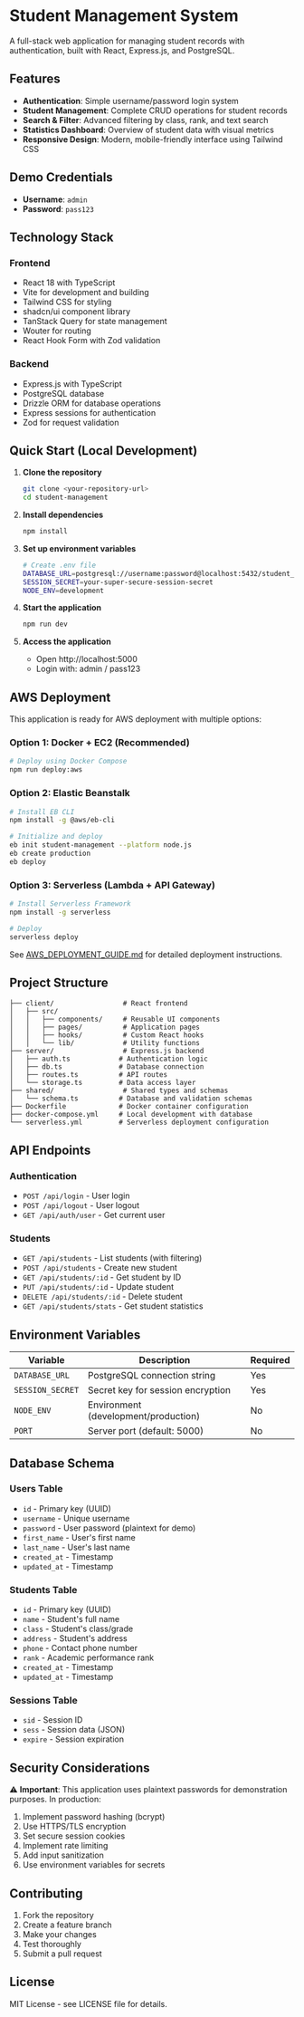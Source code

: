# Student Management System

A full-stack web application for managing student records with authentication, built with React, Express.js, and PostgreSQL.

## Features

- **Authentication**: Simple username/password login system
- **Student Management**: Complete CRUD operations for student records
- **Search & Filter**: Advanced filtering by class, rank, and text search
- **Statistics Dashboard**: Overview of student data with visual metrics
- **Responsive Design**: Modern, mobile-friendly interface using Tailwind CSS

## Demo Credentials

- **Username**: `admin`
- **Password**: `pass123`

## Technology Stack

### Frontend
- React 18 with TypeScript
- Vite for development and building
- Tailwind CSS for styling
- shadcn/ui component library
- TanStack Query for state management
- Wouter for routing
- React Hook Form with Zod validation

### Backend
- Express.js with TypeScript
- PostgreSQL database
- Drizzle ORM for database operations
- Express sessions for authentication
- Zod for request validation

## Quick Start (Local Development)

1. **Clone the repository**
   ```bash
   git clone <your-repository-url>
   cd student-management
   ```

2. **Install dependencies**
   ```bash
   npm install
   ```

3. **Set up environment variables**
   ```bash
   # Create .env file
   DATABASE_URL=postgresql://username:password@localhost:5432/student_management
   SESSION_SECRET=your-super-secure-session-secret
   NODE_ENV=development
   ```

4. **Start the application**
   ```bash
   npm run dev
   ```

5. **Access the application**
   - Open http://localhost:5000
   - Login with: admin / pass123

## AWS Deployment

This application is ready for AWS deployment with multiple options:

### Option 1: Docker + EC2 (Recommended)
```bash
# Deploy using Docker Compose
npm run deploy:aws
```

### Option 2: Elastic Beanstalk
```bash
# Install EB CLI
npm install -g @aws/eb-cli

# Initialize and deploy
eb init student-management --platform node.js
eb create production
eb deploy
```

### Option 3: Serverless (Lambda + API Gateway)
```bash
# Install Serverless Framework
npm install -g serverless

# Deploy
serverless deploy
```

See [AWS_DEPLOYMENT_GUIDE.md](./AWS_DEPLOYMENT_GUIDE.md) for detailed deployment instructions.

## Project Structure

```
├── client/                 # React frontend
│   ├── src/
│   │   ├── components/     # Reusable UI components
│   │   ├── pages/          # Application pages
│   │   ├── hooks/          # Custom React hooks
│   │   └── lib/            # Utility functions
├── server/                 # Express.js backend
│   ├── auth.ts            # Authentication logic
│   ├── db.ts              # Database connection
│   ├── routes.ts          # API routes
│   └── storage.ts         # Data access layer
├── shared/                 # Shared types and schemas
│   └── schema.ts          # Database and validation schemas
├── Dockerfile             # Docker container configuration
├── docker-compose.yml     # Local development with database
└── serverless.yml         # Serverless deployment configuration
```

## API Endpoints

### Authentication
- `POST /api/login` - User login
- `POST /api/logout` - User logout
- `GET /api/auth/user` - Get current user

### Students
- `GET /api/students` - List students (with filtering)
- `POST /api/students` - Create new student
- `GET /api/students/:id` - Get student by ID
- `PUT /api/students/:id` - Update student
- `DELETE /api/students/:id` - Delete student
- `GET /api/students/stats` - Get student statistics

## Environment Variables

| Variable | Description | Required |
|----------|-------------|----------|
| `DATABASE_URL` | PostgreSQL connection string | Yes |
| `SESSION_SECRET` | Secret key for session encryption | Yes |
| `NODE_ENV` | Environment (development/production) | No |
| `PORT` | Server port (default: 5000) | No |

## Database Schema

### Users Table
- `id` - Primary key (UUID)
- `username` - Unique username
- `password` - User password (plaintext for demo)
- `first_name` - User's first name
- `last_name` - User's last name
- `created_at` - Timestamp
- `updated_at` - Timestamp

### Students Table
- `id` - Primary key (UUID)
- `name` - Student's full name
- `class` - Student's class/grade
- `address` - Student's address
- `phone` - Contact phone number
- `rank` - Academic performance rank
- `created_at` - Timestamp
- `updated_at` - Timestamp

### Sessions Table
- `sid` - Session ID
- `sess` - Session data (JSON)
- `expire` - Session expiration

## Security Considerations

⚠️ **Important**: This application uses plaintext passwords for demonstration purposes. In production:

1. Implement password hashing (bcrypt)
2. Use HTTPS/TLS encryption
3. Set secure session cookies
4. Implement rate limiting
5. Add input sanitization
6. Use environment variables for secrets

## Contributing

1. Fork the repository
2. Create a feature branch
3. Make your changes
4. Test thoroughly
5. Submit a pull request

## License

MIT License - see LICENSE file for details.